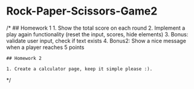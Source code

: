 # Rock-Paper-Scissors-Game2

 /*
    ## Homework 1
    1. Show the total score on each round
    2. Implement a play again functionality (reset the input, scores, hide elements)
    3. Bonus: validate user input, check if text exists
    4. Bonus2: Show a nice message when a player reaches 5 points
       
    ## Homework 2
    
    1. Create a calculator page, keep it simple please :).
*/
